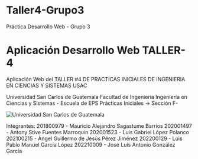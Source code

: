# Taller4-Grupo3
Práctica Desarrollo Web - Grupo 3

# Aplicación Desarrollo Web TALLER-4
Aplicación Web del TALLER #4 DE PRACTICAS INICIALES DE INGENIERIA EN CIENCIAS Y SISTEMAS  USAC 

Universidad San Carlos de Guatemala
Facultad de Ingeniería
Ingeniería en Ciencias y Sistemas - Escuela de EPS
Prácticas Iniciales -> Sección F-

![Universidad San Carlos de Guatemala](https://i.ibb.co/grHFfbc/Usac-logo.png)

Integrantes:
201800979 - Mauricio Alejandro Sagastume Barrios
202001497 - Antony Stive Fuentes Marroquín
202001523 - Luis Gabriel López Polanco
202100215 - Ángel Guillermo de Jesús Pérez Jiménez
202200129 - Luis Pablo Manuel García López
202210009 - José Luis Antonio González García

